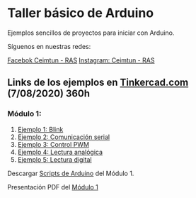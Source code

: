 # Taller básico de Arduino
Ejemplos sencillos de proyectos para iniciar con Arduino.

Síguenos en nuestras redes:

[Facebok Ceimtun - RAS](https://www.facebook.com/RAS.UNAL)
[Instagram: Ceimtun - RAS](https://www.instagram.com/ceimtun/)

## Links de los ejemplos en [Tinkercad.com](https://www.tinkercad.com/)  (7/08/2020) 360h


### Módulo 1:
1. [Ejemplo 1: Blink](https://www.tinkercad.com/things/e0gzRiL9gP1-ejemplo-1-blink/editel?sharecode=ay08FT8b3fFBhm-3ZH7ngA4aT5ubjjLN4JDV97BeUUA)
2. [Ejemplo 2: Comunicación serial](https://www.tinkercad.com/things/eU47CH3TLI3-ejemplo-2-comunicacion-serial/editel?sharecode=fBCT8n6m4U__5fZ2fTRpjBNXwhF_0X8F-yxu5W9QcdE)
3. [Ejemplo 3: Control PWM](https://www.tinkercad.com/things/j7FX1q0Dqo7-ejemplo-3-control-pwm/editel?sharecode=dk92Qc-m-E6xAAS2yrwqjimdvX8OhAOwt11PyeSXr6s)
4. [Ejemplo 4: Lectura analógica](https://www.tinkercad.com/things/bWROp4ul4Of-ejemplo-4-lectura-analogica/editel?sharecode=2qX-emEPXYNpc-FOdddp5Gm9lJsV9sHpomDEY0NsS8Q)
5. [Ejemplo 5: Lectura digital](https://www.tinkercad.com/things/7rMJkJhs3r6-ejemplo-5-lectura-digital/editel?sharecode=yjItfVbZSDQZsXv5xh7Rq7lDuIdQB_VngC2Iiqqt9QE)

Descargar [Scripts de Arduino](https://github.com/JuliansCastro/Arduino/blob/master/Scripts/Module%201/Module%201.zip?raw=true) del Módulo 1.

Presentación PDF del [Módulo 1](https://github.com/JuliansCastro/Arduino/blob/master/Scripts/Module%201/TallerArduinoM%C3%B3dulo1.pdf)

<!--
### Módulo 2:


1. [Ejemplo 1: Medir temperatura LM35](https://www.tinkercad.com/things/j1Sgh6FL2VY-ejemplo-2-medir-temperatura-lm35/editel?sharecode=OlEugO5BD0KaXN7G01dN20ZLQB6xkToIlc8x4XYxcoI)
2. [Ejemplo 2: Interruptor por luz con LDR](https://www.tinkercad.com/things/8MdZXKl5Wy5-ejemplo-3-interruptor-por-luz-con-ldr/editel?sharecode=PBhHH_ZePjs61tb76Du0z2cDxDqa79N_kU2zb4j024s)
3. [Ejemplo 3: Distancia con HC-SR04](https://www.tinkercad.com/things/4gGyFkM4FIl-ejemplo-4-distancia-con-hc-sr04/editel?sharecode=CRKsnE2sjzw33e-gDzeWsvJTM6euUXlolhk7zb9KfSo)
4. Ejemplo 4: Control de motor con driver L298N
5. Ejemplo 5: Comunicación Bluetooth
Descargar la App (Android) [Serial Bluetooth Terminal](https://play.google.com/store/apps/details?id=de.kai_morich.serial_bluetooth_terminal)

Descargar [Scripts de Arduino](https://github.com/JuliansCastro/Arduino/blob/master/Scripts/Module%202/Module%202.zip?raw=true) del Módulo 2.

Presentación PDF del [Módulo 2](https://github.com/JuliansCastro/Arduino/blob/master/Scripts/Module%202/TallerArduinoM%C3%B3dulo2.pdf)
-->


